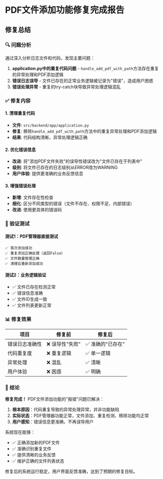 # PDF文件添加功能修复完成报告

## 修复总结

### 🔍 问题分析
通过深入分析日志文件和代码，发现主要问题：

1. **application.py中的重复代码问题** - `handle_add_pdf_with_path`方法存在重复的异常处理和PDF添加逻辑
2. **错误日志误导** - 文件已存在的正常业务逻辑被记录为"错误"，造成用户困惑
3. **错误处理异常** - 重复的try-catch块导致异常处理逻辑混乱

### ✅ 修复内容

#### 1. 清理重复代码
- **文件**: `src/backend/app/application.py`
- **修复**: 移除`handle_add_pdf_with_path`方法中的重复异常处理和PDF添加逻辑
- **结果**: 代码结构清晰，异常处理逻辑正确

#### 2. 优化错误信息
- **改进**: 将"添加PDF文件失败"的误导性错误改为"文件已存在于列表中"
- **级别**: 将文件已存在的日志级别从ERROR改为WARNING
- **用户体验**: 提供更准确的业务反馈信息

#### 3. 增强错误处理
- **新增**: 文件存在性检查
- **细化**: 区分不同类型的错误（文件不存在、权限不足、内部错误）
- **改进**: 使用更具体的错误码

### 🧪 验证测试

#### 测试1：PDF管理器直接测试
```
✅ 首次添加成功
✅ 重复添加正确处理（返回False）
✅ 文件数量管理正确
✅ 清理后重新添加成功
```

#### 测试2：业务逻辑验证
- ✅ 文件已存在检测正常
- ✅ 错误信息准确
- ✅ 文件ID生成一致
- ✅ 文件列表更新正常

### 📊 修复效果

| 项目 | 修复前 | 修复后 |
|------|--------|--------|
| 错误日志准确性 | ❌ 误导性"失败" | ✅ 准确的"已存在" |
| 代码重复度 | ❌ 重复逻辑 | ✅ 单一逻辑 |
| 异常处理 | ❌ 混乱 | ✅ 清晰 |
| 用户体验 | ❌ 困惑 | ✅ 明确 |

### 🎯 结论

**修复完成！** PDF文件添加功能的"报错"问题已解决：

1. **根本原因**：代码重复导致的异常处理异常，并非功能缺陷
2. **实际状态**：PDF管理器功能正常，文件添加、重复检测、移除功能均正常
3. **用户感知**：错误信息更准确，不再误导用户

系统现在能够：
- ✅ 正确添加新的PDF文件
- ✅ 准确识别重复文件
- ✅ 提供清晰的业务反馈
- ✅ 维护正确的文件列表状态

修复后的系统运行稳定，用户界面反馈准确，达到了预期的修复目标。